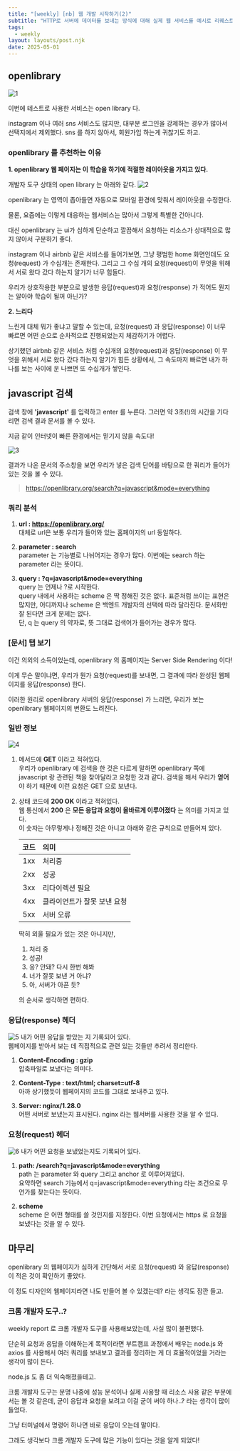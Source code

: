 ```yaml
---
title: "[weekly] [nb] 웹 개발 시작하기(2)"
subtitle: "HTTP로 서버에 데이터를 보내는 방식에 대해 실제 웹 서비스를 예시로 리퀘스트, 리스폰스를 설명해 주세요. (크롬 개발자 도구를 활용합니다.)"
tags:
  - weekly
layout: layouts/post.njk
date: 2025-05-01
---
```

## openlibrary
![1](/resources/weekly/2025-05-01-web-dev-02/1.png)

이번에 테스트로 사용한 서비스는 open library 다. 

instagram 이나 여러 sns 서비스도 많지만, 대부분 로그인을 강제하는 경우가 많아서 선택지에서 제외했다. sns 를 하지 않아서, 회원가입 하는게 귀찮기도 하고.

### openlibrary 를 추천하는 이유

**1. openlibrary 웹 페이지는 이 학습을 하기에 적절한 레이아웃을 가지고 있다.**

개발자 도구 상태의 open library 는 아래와 같다.
![2](/resources/weekly/2025-05-01-web-dev-02/2.png)

openlibrary 는 영역이 좁아들면 자동으로 모바일 환경에 맞춰서 레이아웃을 수정한다.

물론, 요즘에는 이렇게 대응하는 웹서비스는 많아서 그렇게 특별한 건아니다.

대신 openlibrary 는 ui가 심하게 단순하고 깔끔해서 요청하는 리소스가 상대적으로 많지 않아서 구분하기 좋다.

instagram 이나 airbnb 같은 서비스를 들어가보면, 그냥 평범한 home 화면인데도 요청(request) 가 수십개는 존재한다. 그리고 그 수십 개의 요청(request)이 무엇을 위해서 서로 왔다 갔다 하는지 알기가 너무 힘들다.

우리가 상호작용한 부분으로 발생한 응답(request)과 요청(response) 가 적어도 뭔지는 알아야 학습이 될꺼 아닌가?

**2. 느리다**

느린게 대체 뭐가 좋냐고 말할 수 있는데, 요청(request) 과 응답(response) 이 너무 빠르면 어떤 순으로 순차적으로 진행되었는지 체감하기가 어렵다.

상기했던 airbnb 같은 서비스 처럼 수십개의 요청(request)과 응답(response) 이 무엇을 위해서 서로 왔다 갔다 하는지 알기가 힘든 상황에서, 그 속도마저 빠르면 내가 하나를 보는 사이에 운 나쁘면 또 수십개가 쌓인다.

## javascript 검색
검색 창에 **'javascript'** 를 입력하고 enter 를 누른다. 그러면 약 3초(!)의 시간을 기다리면 검색 결과 문서를 볼 수 있다.

지금 같이 인터넷이 빠른 환경에서는 믿기지 않을 속도다!

![3](/resources/weekly/2025-05-01-web-dev-02/3.png)

결과가 나온 문서의 주소창을 보면 우리가 넣은 검색 단어를 바탕으로 한 쿼리가 들어가 있는 것을 볼 수 있다.

> https://openlibrary.org/search?q=javascript&mode=everything

### 쿼리 분석
1. **url : https://openlibrary.org/**  
  대체로 url은 보통 우리가 들어와 있는 홈페이지의 url 동일하다.  

2. **parameter : search**  
  parameter 는 기능별로 나뉘어지는 경우가 많다. 이번에는 search 하는 parameter 라는 뜻이다.

3. **query : ?q=javascript&mode=everything**  
  query 는 언제나 ?로 시작한다.  
  query 내에서 사용하는 scheme 은 딱 정해진 것은 없다. 표준처럼 쓰이는 표현은 많지만, 어디까지나 scheme 은 백엔드 개발자의 선택에 따라 달라진다. 문서화만 잘 된다면 크게 문제는 없다.  
  단, q 는 query 의 약자로, 뜻 그대로 검색어가 들어가는 경우가 많다.  

### \[문서\] 탭 보기
이건 의외의 소득이었는데, openlibrary 의 홈페이지는 Server Side Rendering 이다!

이게 무슨 말이냐면, 우리가 뭔가 요청(request)를 보내면, 그 결과에 따라 완성된 웹페이지를 응답(response) 한다.

이러한 원리로 openlibrary 서버의 응답(response) 가 느리면, 우리가 보는 openlibrary 웹페이지의 변환도 느려진다.

### 일반 정보
![4](/resources/weekly/2025-05-01-web-dev-02/4.png)
1. 메서드에 **GET** 이라고 적혀있다.  
  우리가 openlibrary 에 검색을 한 것은 다르게 말하면 openlibrary 쪽에 javascript 랑 관련된 책을 찾아달라고 요청한 것과 같다. 검색을 해서 우리가 **얻어**야 하기 때문에 이런 요청은 GET 으로 보낸다.

2. 상태 코드에 **200 OK** 이라고 적혀있다.  
  웹 통신에서 **200** 은 **모든 응답과 요청이 올바르게 이루어졌다** 는 의미를 가지고 있다.  
  이 숫자는 아무렇게나 정해진 것은 아니고 아래와 같은 규칙으로 만들어져 있다.  

    |코드|의미|  
    |:---:|:---|  
    |1xx|처리중|
    |2xx|성공|
    |3xx|리다이렉션 필요|
    |4xx|클라이언트가 잘못 보낸 요청|
    |5xx|서버 오류|
  
    딱히 외울 필요가 있는 것은 아니지만, 

    1. 처리 중
    2. 성공!
    3. 응? 안돼? 다시 한번 해봐
    4. 너가 잘못 보낸 거 아냐? 
    5. 아, 서버가 아픈 듯?

    의 순서로 생각하면 편하다.

### 응답(response) 헤더
![5](/resources/weekly/2025-05-01-web-dev-02/5.png)
내가 어떤 응답을 받았는 지 기록되어 있다.  
웹페이지를 받아서 보는 데 직접적으로 관련 있는 것들만 추려서 정리한다.

1. **Content-Encoding : gzip**  
  압축파일로 보냈다는 의미다.

2. **Content-Type : text/html; charset=utf-8**  
  아까 상기했듯이 웹페이지의 코드를 그대로 보내주고 있다.

3. **Server: nginx/1.28.0**  
  어떤 서버로 보냈는지 표시된다. nginx 라는 웹서버를 사용한 것을 알 수 있다.

### 요청(request) 헤더
![6](/resources/weekly/2025-05-01-web-dev-02/6.png)
내가 어떤 요청을 보냈었는지도 기록되어 있다.  

1. **path: /search?q=javascript&mode=everything**  
  path 는 parameter 와 query 그리고 anchor 로 이루어져있다.  
  요약하면 search 기능에서 q=javascript&mode=everything 라는 조건으로 무언가를 찾는다는 뜻이다.

2. **scheme**  
  scheme 은 어떤 형태를 쓸 것인지를 지정한다. 이번 요청에서는 https 로 요청을 보냈다는 것을 알 수 있다.

## 마무리
openlibrary 의 웹페이지가 심하게 간단해서 서로 요청(request) 와 응답(response) 이 적은 것이 확인하기 좋았다. 

이 정도 디자인의 웹페이지라면 나도 만들어 볼 수 있겠는데? 라는 생각도 잠깐 들고.

### 크롬 개발자 도구..?
weekly report 로 크롬 개발자 도구를 사용해보았는데, 사실 많이 불편했다.

단순히 요청과 응답을 이해하는게 목적이라면 부트캠프 과정에서 배우는 node.js 와 axios 를 사용해서 여러 쿼리를 보내보고 결과를 정리하는 게 더 효율적이었을 거라는 생각이 많이 든다.

node.js 도 좀 더 익숙해졌을테고.

크롬 개발자 도구는 분명 나중에 성능 분석이나 실제 사용할 때 리소스 사용 같은 부분에서는 볼 것 같은데, 굳이 응답과 요청을 보려고 이걸 굳이 써야 하나..? 라는 생각이 많이 들었다.

그냥 터미널에서 명령어 하나면 바로 응답이 오는데 말이다.

그래도 생각보다 크롬 개발자 도구에 많은 기능이 있다는 것을 알게 되었다!